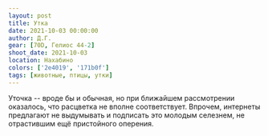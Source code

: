 ```yaml
---
layout: post
title: Утка
date: 2021-10-03 00:00:00
author: Д.Г.
gear: [70D, Гелиос 44-2]
shoot_date: 2021-10-03
location: Нахабино
colors: ['2e4019', '171b0f']
tags: [животные, птицы, утки]
---
```

Уточка -- вроде бы и обычная, но при ближайшем рассмотрении оказалось, что расцветка не вполне соответствует. Впрочем, интернеты предлагают не выдумывать и подписать это молодым селезнем, не отрастившим ещё пристойного оперения.
